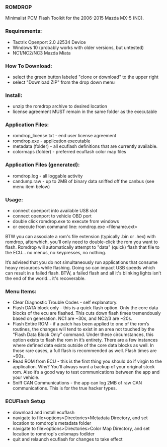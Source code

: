 ### ROMDROP
Minimalist PCM Flash Toolkit for the 2006-2015 Mazda MX-5 (NC).

### Requirements:
* Tactrix Openport 2.0 J2534 Device
* Windows 10 (probably works with older versions, but untested)
* NC1/NC2/NC3 Mazda Miata

### How To Download:
* select the green button labeled "clone or download" to the upper right
* select "Download ZIP" from the drop down menu

### Install:
* unzip the romdrop archive to desired location
* license agreement MUST remain in the same folder as the executable

### Application Files:
* romdrop_license.txt - end user license agreement
* romdrop.exe - application executable
* metadata (folder) - all ecuflash definitions that are currently available.
* colormaps (folder) - preferred ecuflash color map files

### Application Files (generated):
* romdrop.log - all loggable activity
* candump.raw - up to 2MB of binary data sniffed off the canbus (see menu item below)

### Usage:
* connect openport into available USB slot
* connect openport to vehicle OBD port 
* double click romdrop.exe to execute from windows
* or execute from command line: romdrop.exe <filename.ext>

BTW you can associate a rom's file extension (typically .bin or .hex) with romdrop, afterwhich, you'll only need to double-click the rom you want to flash. Romdrop will automatically attempt to "data" (quick) flash that file to the ECU... no menus, no keypresses, no nothing.

It’s advised that you do not simultaneously run applications that consume heavy resources while flashing. Doing so can impact USB speeds which can result in a failed flash. BTW, a failed flash and all it's blinking lights isn’t the end of the world... it's recoverable.

### Menu Items:
* Clear Diagnostic Trouble Codes - self explanatory.
* Flash DATA block only - this is a quick flash option. Only the core data blocks of the ecu are flashed. This cuts down flash times tremendously based on generation. NC1 are ~30s, and NC2/3 are ~20s. 
* Flash Entire ROM - if a patch has been applied to one of the rom’s routines, the changes will tend to exist in an area not touched by the “Flash Data Block Only” command.  Under these circumstances, this option exists to flash the rom in it’s entirety. There are a few instances where defined data exists outside of the core data blocks as well. In those rare cases, a full flash is recommended as well. Flash times are ~90s.
* Read ROM from ECU - this is the first thing you should do if virgin to the application. Why? You'll always want a backup of your original stock rom. Also it’s a good way to test communications between the app and your vehicle.
* Sniff CAN Communications - the app can log 2MB of raw CAN communications. This is for the true hacker types.

### ECUFlash Setup
* download and install ecuflash
* navigate to file>options>Directories>Metadata Directory, and set location to romdrop's metadata folder
* navigate to file>options>Directories>Color Map Directory, and set location to romdrop's colomaps fodlder 
* quit and relaunch ecuflash for changes to take effect
